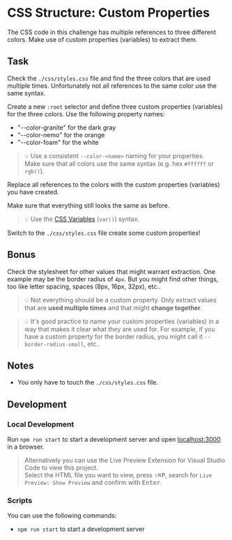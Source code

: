 # CSS Structure: Custom Properties

The CSS code in this challenge has multiple references to three different colors. Make use of custom properties (variables) to extract them.

## Task

Check the `./css/styles.css` file and find the three colors that are used multiple times. Unfortunately not all references to the same color use the same syntax.

Create a new `:root` selector and define three custom properties (variables) for the three colors. Use the following property names:

- "--color-granite" for the dark gray
- "--color-nemo" for the orange
- "--color-foam" for the white

> 💡 Use a consistent `--color-<name>` naming for your properties.  
> Make sure that all colors use the same syntax (e.g. hex `#ffffff` or `rgb()`).

Replace all references to the colors with the custom properties (variables) you have created.

Make sure that everything still looks the same as before.

> 💡 Use the [CSS Variables](https://developer.mozilla.org/en-US/docs/Web/CSS/Using_CSS_custom_properties) (`var()`) syntax.

Switch to the `./css/styles.css` file create some custom properties!

## Bonus

Check the stylesheet for other values that might warrant extraction. One example may be the border radius of `4px`. But you might find other things, too like letter spacing, spaces (8px, 16px, 32px), etc..

> 💡 Not everything should be a custom property. Only extract values that are **used multiple times** and that might **change together**.

> 💡 It's good practice to name your custom properties (variables) in a way that makes it clear what they are used for. For example, if you have a custom property for the border radius, you might call it `--border-radius-small`, etc..

## Notes

- You only have to touch the `./css/styles.css` file.

## Development

### Local Development

Run `npm run start` to start a development server and open [localhost:3000](http://localhost:3000) in a browser.

> Alternatively you can use the Live Preview Extension for Visual Studio Code to view this project.  
> Select the HTML file you want to view, press <kbd>⇧</kbd><kbd>⌘</kbd><kbd>P</kbd>, search for `Live Preview: Show Preview` and confirm with <kbd>Enter</kbd>.

### Scripts

You can use the following commands:

- `npm run start` to start a development server
